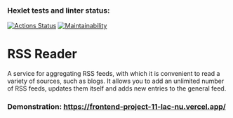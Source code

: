 ### Hexlet tests and linter status:
[![Actions Status](https://github.com/domingi/frontend-project-11/workflows/hexlet-check/badge.svg)](https://github.com/domingi/frontend-project-11/actions)
[![Maintainability](https://api.codeclimate.com/v1/badges/032ce8f57238a3d66a5f/maintainability)](https://codeclimate.com/github/domingi/frontend-project-11/maintainability)


# RSS Reader

A service for aggregating RSS feeds, with which it is convenient to read a variety of sources, such as blogs. It allows you to add an unlimited number of RSS feeds, updates them itself and adds new entries to the general feed.

### Demonstration: https://frontend-project-11-lac-nu.vercel.app/